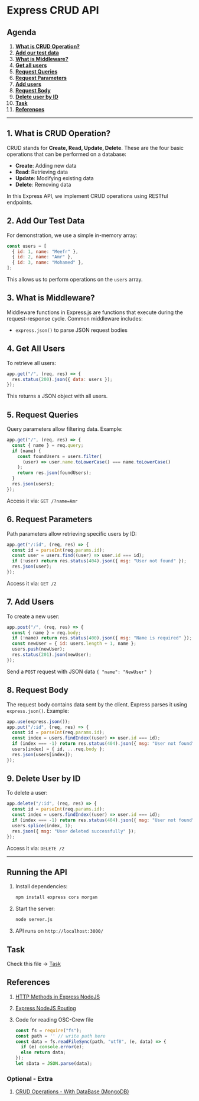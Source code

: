 # Express CRUD API

## Agenda

1. [**What is CRUD Operation?**](#What-is-CRUD-Operation?)
2. [**Add our test data**](#Add-Our-Test-Data)
3. [**What is Middleware?**](#What-is-Middleware?)
4. [**Get all users**](#Get-All-Users)
5. [**Request Queries**](#Request-Queries)
6. [**Request Parameters**](#Request-Parameters)
7. [**Add users**](#Add-Users)
8. [**Request Body**](#Request-Body)
9. [**Delete user by ID**](#Delete-User-by-ID)
10. [**Task**](#Task)
11. [**References**](References)

---

## 1. What is CRUD Operation?

CRUD stands for **Create, Read, Update, Delete**. These are the four basic operations that can be performed on a database:

- **Create**: Adding new data
- **Read**: Retrieving data
- **Update**: Modifying existing data
- **Delete**: Removing data

In this Express API, we implement CRUD operations using RESTful endpoints.

## 2. Add Our Test Data

For demonstration, we use a simple in-memory array:

```js
const users = [
  { id: 1, name: "Meefr" },
  { id: 2, name: "Amr" },
  { id: 3, name: "Mohamed" },
];
```

This allows us to perform operations on the `users` array.

## 3. What is Middleware?

Middleware functions in Express.js are functions that execute during the request-response cycle. Common middleware includes:

- `express.json()` to parse JSON request bodies

## 4. Get All Users

To retrieve all users:

```js
app.get("/", (req, res) => {
  res.status(200).json({ data: users });
});
```

This returns a JSON object with all users.

## 5. Request Queries

Query parameters allow filtering data. Example:

```js
app.get("/", (req, res) => {
  const { name } = req.query;
  if (name) {
    const foundUsers = users.filter(
      (user) => user.name.toLowerCase() === name.toLowerCase()
    );
    return res.json(foundUsers);
  }
  res.json(users);
});
```

Access it via: `GET /?name=Amr`

## 6. Request Parameters

Path parameters allow retrieving specific users by ID:

```js
app.get("/:id", (req, res) => {
  const id = parseInt(req.params.id);
  const user = users.find((user) => user.id === id);
  if (!user) return res.status(404).json({ msg: "User not found" });
  res.json(user);
});
```

Access it via: `GET /2`

## 7. Add Users

To create a new user:

```js
app.post("/", (req, res) => {
  const { name } = req.body;
  if (!name) return res.status(400).json({ msg: "Name is required" });
  const newUser = { id: users.length + 1, name };
  users.push(newUser);
  res.status(201).json(newUser);
});
```

Send a `POST` request with JSON data `{ "name": "NewUser" }`

## 8. Request Body

The request body contains data sent by the client. Express parses it using `express.json()`. Example:

```js
app.use(express.json());
app.put("/:id", (req, res) => {
  const id = parseInt(req.params.id);
  const index = users.findIndex((user) => user.id === id);
  if (index === -1) return res.status(404).json({ msg: "User not found" });
  users[index] = { id, ...req.body };
  res.json(users[index]);
});
```

## 9. Delete User by ID

To delete a user:

```js
app.delete("/:id", (req, res) => {
  const id = parseInt(req.params.id);
  const index = users.findIndex((user) => user.id === id);
  if (index === -1) return res.status(404).json({ msg: "User not found" });
  users.splice(index, 1);
  res.json({ msg: "User deleted successfully" });
});
```

Access it via: `DELETE /2`

---

## Running the API

1. Install dependencies:
   ```sh
   npm install express cors morgan
   ```
2. Start the server:
   ```sh
   node server.js
   ```
3. API runs on `http://localhost:3000/`

## Task

  Check this file -> [Task](./TaskFiles/Task.md) 


## References

1. [HTTP Methods in Express NodeJS](https://www.geeksforgeeks.org/express-js-http-methods/)
2. [Express NodeJS Routing](https://expressjs.com/en/guide/routing.html)
3. Code for reading OSC-Crew file

    ```js
    const fs = require("fs");
    const path = '' // write path here
    const data = fs.readFileSync(path, "utf8", (e, data) => {
      if (e) console.error(e);
      else return data;
    });
    let sData = JSON.parse(data);
    ```

### Optional - Extra

1. [CRUD Operations - With DataBase (MongoDB)](https://www.geeksforgeeks.org/node-js-crud-operations-using-mongoose-and-mongodb-atlas/)
